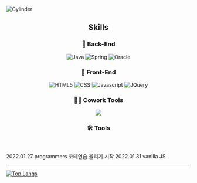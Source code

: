 ![Cylinder](https://capsule-render.vercel.app/api?type=Cylinder&color=auto&text=Daeni&fontSize=50&animation=twinkling)

<h2 align="center">Skills</h2>

<h3 align="center"> 🦾 Back-End</h3>
<div align="center">
<img alt="Java" src="https://img.shields.io/badge/Java-007396?style=flat-square&logo=Java&logoColor=white" />
<img alt="Spring" src="https://img.shields.io/badge/Spring-6DB33F?style=flat-square&logo=Spring&logoColor=white"/> 
<img alt="Oracle" src="https://img.shields.io/badge/Oracle-F80000?style=flat-square&logo=Oracle&logoColor=white"/>
</div>

<h3 align="center"> 💪 Front-End</h3>
<div align="center">
<img alt="HTML5" src ="https://img.shields.io/badge/HTML5-E34F26.svg?&style=flat&logo=HTML5&logoColor=white"/>
<img alt="CSS" src ="https://img.shields.io/badge/CSS3-1572B6.svg?&style=flat&logo=CSS3&logoColor=white"/>
<img alt="Javascript" src ="https://img.shields.io/badge/JavaScript-F7DF1E.svg?&style=flat&logo=JavaScript&logoColor=white"/>
<img alt="JQuery" src ="https://img.shields.io/badge/JQuery-0769AD.svg?&style=flat&logo=JQuery&logoColor=white"/>
</div>

<h3 align="center"> 👊🏻 Cowork Tools</h3>
<div align="center">
<img src="https://img.shields.io/badge/github-181717?style=flat&logo=github&logoColor=white">
</div>

<h3 align="center"> 🛠 Tools</h3>
<div align="center">
</div>

<br>
<br>
  2022.01.27 programmers 코테연습 올리기 시작
  2022.01.31 vanilla JS 
<br>
<hr>

[![Top Langs](https://github-readme-stats.vercel.app/api/top-langs/?username=daenini&layout=compact)](https://github.com/anuraghazra/github-readme-stats)
